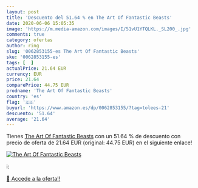 ```yaml
---
layout: post
title: 'Descuento del 51.64 % en The Art Of Fantastic Beasts'
date: 2020-06-06 15:05:35
image: 'https://m.media-amazon.com/images/I/51vU1YTQLKL._SL200_.jpg'
comments: true
category: ofertas
author: ring
slug: '0062853155-es The Art Of Fantastic Beasts'
sku: '0062853155-es'
tags: [  ]
actualPrice: 21.64 EUR
currency: EUR
price: 21.64
comparePrice: 44.75 EUR
prodname: 'The Art Of Fantastic Beasts'
country: 'es'
flag: '🇪🇸'
buyurl: 'https://www.amazon.es/dp/0062853155/?tag=tolees-21'
descuento: '51.64'
average: '21.64'
---
```


Tienes [The Art Of Fantastic Beasts](https://www.amazon.es/dp/0062853155/?tag=tolees-21) con un 51.64 % de descuento con precio de oferta de 21.64 EUR (original: 44.75 EUR) en el siguiente enlace!

[![The Art Of Fantastic Beasts](https://m.media-amazon.com/images/I/51vU1YTQLKL._SL200_.jpg)](https://www.amazon.es/dp/0062853155/?tag=tolees-21)

ℹ️:


[🛒 Accede a la oferta!!](https://www.amazon.es/dp/0062853155/?tag=tolees-21)
